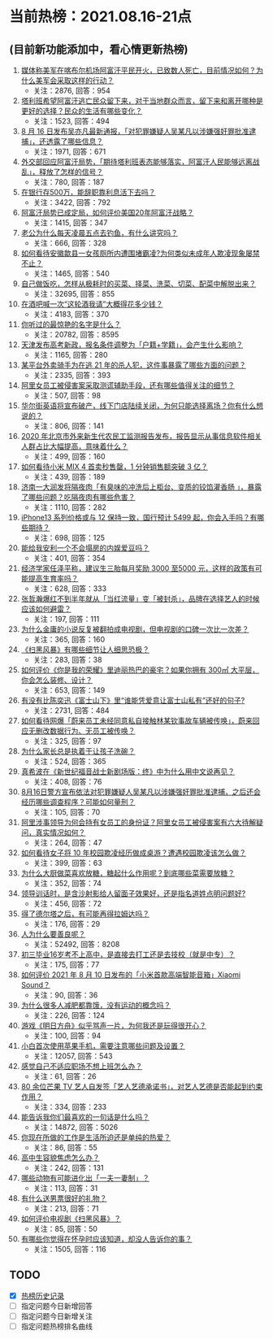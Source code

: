 # 当前热榜：2021.08.16-21点
## (目前新功能添加中，看心情更新热榜)
1. [媒体称美军在喀布尔机场阿富汗平民开火，已致数人死亡，目前情况如何？为什么美军会采取这样的行动？](https://www.zhihu.com/question/480114274)
    * 关注：2876, 回答：954
2. [塔利班希望阿富汗逃亡民众留下来，对于当地群众而言，留下来和离开哪种是更好的选择？民众的生活有哪些变化？](https://www.zhihu.com/question/480088269)
    * 关注：1523, 回答：494
3. [8 月 16 日发布吴亦凡最新通报，「对犯罪嫌疑人吴某凡以涉嫌强奸罪批准逮捕」，还透露了哪些信息？](https://www.zhihu.com/question/480210305)
    * 关注：1971, 回答：671
4. [外交部回应阿富汗局势，「期待塔利班表态能够落实，阿富汗人民能够远离战乱」，释放了怎样的信号？](https://www.zhihu.com/question/480139637)
    * 关注：780, 回答：187
5. [在银行存500万，能辞职靠利息活下去吗？](https://www.zhihu.com/question/347518117)
    * 关注：3422, 回答：792
6. [阿富汗局势已成定局，如何评价美国20年阿富汗战略？](https://www.zhihu.com/question/479977936)
    * 关注：1415, 回答：347
7. [老公为什么每天凌晨五点去钓鱼，有什么讲究吗？](https://www.zhihu.com/question/474753426)
    * 关注：666, 回答：328
8. [如何看待安徽歙县一女孩厕所内遭围堵霸凌?为何类似未成年人欺凌现象屡禁不止？](https://www.zhihu.com/question/479741078)
    * 关注：1465, 回答：540
9. [自己做饭吃，怎样从极耗时的买菜、择菜、洗菜、切菜、配菜中解脱出来？](https://www.zhihu.com/question/22903687)
    * 关注：32695, 回答：855
10. [在酒吧喊一次“这轮酒我请”大概得花多少钱？](https://www.zhihu.com/question/279194092)
    * 关注：4183, 回答：370
11. [你听过的最惊艳的名字是什么？](https://www.zhihu.com/question/265694919)
    * 关注：20782, 回答：8595
12. [天津发布高考新政，报名条件调整为「户籍+学籍」，会产生什么影响？](https://www.zhihu.com/question/480066513)
    * 关注：1165, 回答：280
13. [某平台外卖骑手为在逃 21 年的杀人犯，这件事暴露了哪些方面的问题？](https://www.zhihu.com/question/479516585)
    * 关注：2335, 回答：393
14. [阿里女员工被侵害案采取测谎辅助手段，还有哪些值得关注的细节？](https://www.zhihu.com/question/479952240)
    * 关注：507, 回答：98
15. [华尔街英语将宣布破产，线下门店陆续关闭，为何只能选择离场？你有什么想说的？](https://www.zhihu.com/question/479399664)
    * 关注：806, 回答：141
16. [2020 年北京市外来新生代农民工监测报告发布，报告显示从事信息软件相关人群占比大幅提高，意味着什么？](https://www.zhihu.com/question/480121997)
    * 关注：499, 回答：160
17. [如何看待小米 MIX 4 首卖秒售罄，1 分钟销售额突破 3 亿？](https://www.zhihu.com/question/480057517)
    * 关注：439, 回答：189
18. [济南一大润发将隔夜肉「有臭味的冲洗后上柜台、变质的铰馅灌香肠 」，暴露了哪些问题？吃隔夜肉有哪些危害？](https://www.zhihu.com/question/480028253)
    * 关注：1110, 回答：282
19. [iPhone13 系列价格或与 12 保持一致，国行预计 5499 起，你会入手吗？有哪些期待？](https://www.zhihu.com/question/480023574)
    * 关注：698, 回答：125
20. [能给我安利一个不会塌房的内娱爱豆吗？](https://www.zhihu.com/question/479928977)
    * 关注：401, 回答：354
21. [经济学家任泽平称，建议生三胎每月奖励 3000 至5000 元，这样的政策有可能提高生育率吗？](https://www.zhihu.com/question/480092731)
    * 关注：628, 回答：333
22. [张哲瀚爆红不到半年就从「当红流量」变「被封杀」，品牌在选择艺人的时候应该如何避雷？](https://www.zhihu.com/question/479922683)
    * 关注：197, 回答：111
23. [为什么金庸的小说反复被翻拍成电视剧，但电视剧的口碑一次比一次差？](https://www.zhihu.com/question/479934492)
    * 关注：365, 回答：160
24. [《扫黑风暴》有哪些细节让人细思恐极？](https://www.zhihu.com/question/478914926)
    * 关注：283, 回答：38
25. [如何评价《你是我的荣耀》里迪丽热巴的豪宅？如果你拥有 300㎡ 大平层，你会怎么装修、设计？](https://www.zhihu.com/question/478931141)
    * 关注：653, 回答：149
26. [有没有比陈奕迅《富士山下》里“谁能凭爱意让富士山私有”还好的句子?](https://www.zhihu.com/question/424619553)
    * 关注：2731, 回答：484
27. [如何看待网爆「蔚来员工未经同意私自接触林某钦事故车辆被传唤」，蔚来回应无删改数据行为、无员工被传唤？](https://www.zhihu.com/question/480089000)
    * 关注：325, 回答：97
28. [为什么家长总是执着于让孩子洗碗？](https://www.zhihu.com/question/478553261)
    * 关注：524, 回答：365
29. [真希波在《新世纪福音战士新剧场版：终》中为什么用中文说再见？](https://www.zhihu.com/question/479353551)
    * 关注：408, 回答：76
30. [8月16日警方宣布依法对犯罪嫌疑人吴某凡以涉嫌强奸罪批准逮捕，之后还会经历哪些调查程序？可能如何量刑？](https://www.zhihu.com/question/480211112)
    * 关注：105, 回答：70
31. [阿里涉事领导为何会持有女员工的身份证？阿里女员工被侵害案有六大待解疑问，真实情况如何？](https://www.zhihu.com/question/480050983)
    * 关注：264, 回答：47
32. [如何看待女子将 10 年校园欺凌经历做成桌游？遭遇校园欺凌该怎么做？](https://www.zhihu.com/question/480022438)
    * 关注：399, 回答：63
33. [为什么大厨做菜喜欢放糖，糖起什么作用呢？到底哪些菜需要放糖？](https://www.zhihu.com/question/478737610)
    * 关注：352, 回答：74
34. [领导训话时，是含沙射影给人留面子效果好，还是指名道姓点明问题好?](https://www.zhihu.com/question/479189064)
    * 关注：456, 回答：72
35. [得了德尔塔之后，有可能再得拉姆达吗？](https://www.zhihu.com/question/477908420)
    * 关注：176, 回答：29
36. [人为什么要善良呢？](https://www.zhihu.com/question/35645891)
    * 关注：52492, 回答：8208
37. [初三毕业16岁考不上高中，是直接去打工还是去技校（就是中专）？](https://www.zhihu.com/question/272020927)
    * 关注：175, 回答：77
38. [如何评价 2021 年 8 月 10 日发布的「小米首款高端智能音箱」Xiaomi Sound？](https://www.zhihu.com/question/478812991)
    * 关注：90, 回答：36
39. [为什么很多人减肥都靠饿，没有运动的概念吗？](https://www.zhihu.com/question/287424393)
    * 关注：226, 回答：124
40. [游戏《明日方舟》似乎骂声一片，为何我还是玩得很开心？](https://www.zhihu.com/question/479187293)
    * 关注：100, 回答：94
41. [小白首次使用苹果手机，需要注意哪些问题及设置？](https://www.zhihu.com/question/361796127)
    * 关注：12057, 回答：543
42. [感觉自己不适应职场不想上班怎么办？](https://www.zhihu.com/question/476958806)
    * 关注：61, 回答：26
43. [80 余位芒果 TV 艺人自发签「艺人艺德承诺书」，对艺人艺德是否能起到约束作用？](https://www.zhihu.com/question/480093245)
    * 关注：334, 回答：233
44. [能告诉我你们最喜欢的一句话是什么吗？](https://www.zhihu.com/question/357529025)
    * 关注：14872, 回答：5026
45. [你现在所做的工作是生活所迫还是单纯的热爱？](https://www.zhihu.com/question/475546598)
    * 关注：86, 回答：55
46. [高中生容貌焦虑怎么办？](https://www.zhihu.com/question/479691935)
    * 关注：242, 回答：131
47. [哪些动物有可能进化出「一夫一妻制」？](https://www.zhihu.com/question/458063603)
    * 关注：113, 回答：31
48. [有什么送男票很好的礼物？](https://www.zhihu.com/question/309858279)
    * 关注：213, 回答：71
49. [如何评价电视剧《扫黑风暴》？](https://www.zhihu.com/question/453137890)
    * 关注：85, 回答：50
50. [有哪些你觉得在怀孕时应该知道，却没人告诉你的事？](https://www.zhihu.com/question/301567580)
    * 关注：1505, 回答：116
## TODO
* [x] [热榜历史记录](hot_history/AllHot.md)
* [ ] 指定问题今日新增回答
* [ ] 指定问题今日新增关注
* [ ] 指定问题热榜排名曲线
